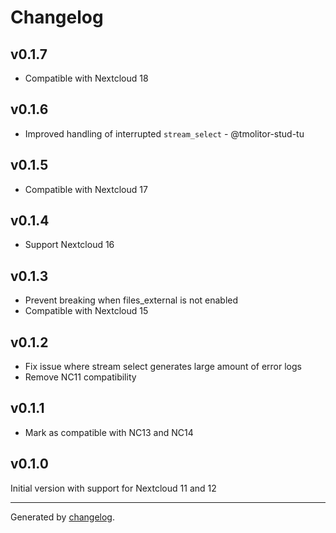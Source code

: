 # Changelog

## v0.1.7
- Compatible with Nextcloud 18

## v0.1.6
- Improved handling of interrupted `stream_select` - @tmolitor-stud-tu

## v0.1.5
- Compatible with Nextcloud 17

## v0.1.4
- Support Nextcloud 16

## v0.1.3
- Prevent breaking when files_external is not enabled
- Compatible with Nextcloud 15

## v0.1.2
- Fix issue where stream select generates large amount of error logs
- Remove NC11 compatibility



## v0.1.1
- Mark as compatible with NC13 and NC14

## v0.1.0
Initial version with support for Nextcloud 11 and 12


---

Generated by [changelog](https://github.com/gluons/changelog).
